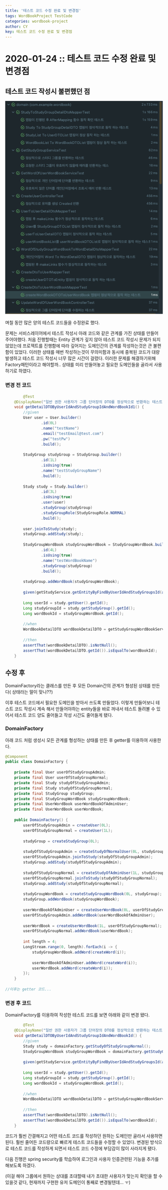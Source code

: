 ```yaml
---
title: '테스트 코드 수정 완료 및 변경점'
tags: WordBookProject TestCode
categories: wordbook-project
author: CY
key: 테스트 코드 수정 완료 및 변경점
---
```

# 2020-01-24 :: 테스트 코드 수정 완료 및 변경점

## 테스트 코드 작성시 불편했던 점

![TestingResult.png](/assets/images/2020-01-24-테스트-코드-수정-완료-및-변경점/TestingResult.png)

며칠 동안 많은 양의 테스트 코드들을 수정완료 했다. 

문제는 서비스레이어에서 테스트 작성시 아래 코드와 같은 관계를 가진 상태를 만들어 주어야했다. 처음 진행할때는 Entity 관계가 깊지 않아 테스트 코드 작성시 문제가 되지 않았는데 프로젝트를 진행함에 따라 깊어지는 도메인간의 관계를 작성하는것은 큰 불편함이 있었다. 이러한 상태를 매번 작성하는것이 무의미함과 동시에 중복된 코드가 대량 발생하고 테스트 코드 작성시 너무 많은 시간이 걸렸다. 이러한 문제를 해결하기위해 Factory패턴이라고 해야할까.. 상태를 미리 만들어놓고 필요한 도메인들을 골라서 사용하기로 하였다.

### 변경 전 코드

```java
		@Test
    @DisplayName("일반 권한 사용자가 그룹 단어장의 DTO를 정상적으로 반환하는 테스트")
    void getDetailDTOByUserIdAndStudyGroupIdAndWordBookId1() {
        //given
        User user = User.builder()
                .id(0L)
                .name("testName")
                .email("testEmail@test.com")
                .pw("testPw")
                .build();

        StudyGroup studyGroup = StudyGroup.builder()
                .id(1L)
                .isUsing(true)
                .name("testStudyGroupName")
                .build();

        Study study = Study.builder()
                .id(3L)
                .isUsing(true)
                .user(user)
                .studyGroup(studyGroup)
                .studyGroupRole(StudyGroupRole.NORMAL)
                .build();

        user.joinToStudy(study);
        studyGroup.addStudy(study);

        StudyGroupWordBook studyGroupWordBook = StudyGroupWordBook.builder()
                .id(4L)
                .isUsing(true)
                .name("testWordBookName")
                .studyGroup(studyGroup)
                .build();

        studyGroup.addWordBook(studyGroupWordBook);

        given(getStudyService.getEntityByFindByUserIdAndStudyGroupsId(anyLong(), anyLong())).willReturn(study);

        Long userId = study.getUser().getId();
        Long studyGroupId = study.getStudyGroup().getId();
        Long wordBookId = studyGroupWordBook.getId();

        //when
        WordBookDetailDTO wordBookDetailDTO = getStudyGroupWordBookService.getDetailDTOByUserIdAndStudyGroupIdAndWordBookId(userId, studyGroupId, wordBookId);

        //then
        assertThat(wordBookDetailDTO).isNotNull();
        assertThat(wordBookDetailDTO.getId()).isEqualTo(wordBookId);
    }
```

## 수정 후

DomainFactory라는 클래스를 만든 후 모든 Domain간의 관계가 형성된 상태를 만든다( 상태라는 말이 맞나??)

이후 테스트 코드에서 필요한 도메인을 받아서 쓰도록 만들었다. 이렇게 만들어보니 테스트 코드 작성시 계속 해서 만들어야하는 entity들을 바로 꺼내서 테스트 돌려볼 수 있어서 테스트 코드 양도 줄어들고 작성 시간도 줄어들게 됐다. 

### DomainFactory

아래 코드 처럼 생성시 모든 관계를 형성하는 상태를 만든 후 getter를 이용하여 사용한다.

```java
@Component
public class DomainFactory {

    private final User userOfStudyGroupAdmin;
    private final User userOfStudyGroupNormal;
    private final Study studyOfStudyGroupAdmin;
    private final Study studyOfStudyGroupNormal;
    private final StudyGroup studyGroup;
    private final StudyGroupWordBook studyGroupWordBook;
    private final UserWordBook userWordBookOfAdminUser;
    private final UserWordBook userWordBook;

    public DomainFactory() {
        userOfStudyGroupAdmin = createUser(0L);
        userOfStudyGroupNormal = createUser(1L);

        studyGroup = createStudyGroup(0L);

        studyOfStudyGroupAdmin = createStudyOfNormalUser(0L, studyGroup, userOfStudyGroupNormal);
        userOfStudyGroupAdmin.joinToStudy(studyOfStudyGroupAdmin);
        studyGroup.addStudy(studyOfStudyGroupAdmin);

        studyOfStudyGroupNormal = createStudyOfAdminUser(1L, studyGroup, userOfStudyGroupNormal);
        userOfStudyGroupNormal.joinToStudy(studyOfStudyGroupNormal);
        studyGroup.addStudy(studyOfStudyGroupNormal);

        studyGroupWordBook = createStudyGroupWordBook(0L, studyGroup);
        studyGroup.addWordBook(studyGroupWordBook);

        userWordBookOfAdminUser = createUserWordBook(0L, userOfStudyGroupAdmin);
        userOfStudyGroupAdmin.addWordBook(userWordBookOfAdminUser);

        userWordBook = createUserWordBook(1L, userOfStudyGroupNormal);
        userOfStudyGroupNormal.addWordBook(userWordBook);

        int length = 4;
        LongStream.range(0, length).forEach(i -> {
            studyGroupWordBook.addWord(createWord(i));

            userWordBookOfAdminUser.addWord(createWord(i));
            userWordBook.addWord(createWord(i));
        });
    }

//이후는 getter 코드...
```

### 변경 후 코드

DomainFactory를 이용하여 작성한 테스트 코드를 보면 아래와 같이 변경 됐다.

```java
		@Test
    @DisplayName("일반 권한 사용자가 그룹 단어장의 DTO를 정상적으로 반환하는 테스트")
    void getDetailDTOByUserIdAndStudyGroupIdAndWordBookId() {
        //given
        Study study = domainFactory.getStudyOfStudyGroupNormal();
        StudyGroupWordBook studyGroupWordBook = domainFactory.getStudyGroupWordBook();

        given(getStudyService.getEntityByFindByUserIdAndStudyGroupsId(anyLong(), anyLong())).willReturn(study);

        Long userId = study.getUser().getId();
        Long studyGroupId = study.getStudyGroup().getId();
        Long wordBookId = studyGroupWordBook.getId();

        //when
        WordBookDetailDTO wordBookDetailDTO = getStudyGroupWordBookService.getDetailDTOByUserIdAndStudyGroupIdAndWordBookId(userId, studyGroupId, wordBookId);

        //then
        assertThat(wordBookDetailDTO).isNotNull();
        assertThat(wordBookDetailDTO.getId()).isEqualTo(wordBookId);
    }
```

코드가 훨씬 간결해지고 어떤 테스트 코드를 작성하던 원하는 도메인만 골라서 사용하면 된다. 훨씬 줄어든 코드량으로 빠르게 테스트 코드들을 수정할 수 있었다. 변경된 방식으로 테스트 코드를 작성하게 되면서 테스트 코드 수정에 부담감이 많이 사라지게 됐다.

다음 진행은 spring security를 학습하여 로그인과 사용자 인증관련된 기능을 추가를 해보도록 하겠다.

(이걸 해야 그룹에서 원하는 상대를 초대할때 내가 초대한 사용자가 맞는지 확인을 할 수 있을것 같다, 현재까지 구현한 유저 도메인이 통째로 변경될텐데... ㅜ)